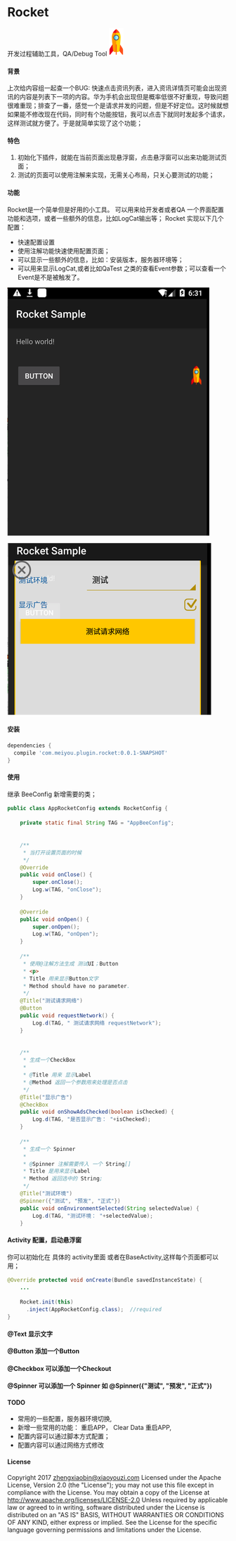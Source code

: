 # Rocket
开发过程辅助工具，QA/Debug Tool 
<img src='/images/logo.png'></img>

#### 背景
 上次给内容组一起查一个BUG: 快速点击资讯列表，进入资讯详情页可能会出现资讯的内容是列表下一项的内容。华为手机会出现但是概率低很不好重现，导致问题很难重现；排查了一番，感觉一个是请求并发的问题，但是不好定位。这时候就想如果能不修改现在代码，同时有个功能按钮，我可以点击下就同时发起多个请求，这样测试就方便了。于是就简单实现了这个功能；
#### 特色
  1. 初始化下插件，就能在当前页面出现悬浮窗，点击悬浮窗可以出来功能测试页面；
  2. 测试的页面可以使用注解来实现，无需关心布局，只关心要测试的功能；

#### 功能
Rocket是一个简单但是好用的小工具。 可以用来给开发者或者QA 一个界面配置功能和选项，或者一些额外的信息，比如LogCat输出等；
Rocket 实现以下几个配置：

- 快速配置设置
- 使用注解功能快速使用配置页面；
- 可以显示一些额外的信息，比如：安装版本，服务器环境等；
- 可以用来显示LogCat,或者比如QaTest 之类的查看Event参数；可以查看一个Event是不是被触发了。

<img src='/images/rocket0.png'></img>


<img src='/images/rocket1.png'></img>

#### 安装
```groovy
dependencies {
  compile 'com.meiyou.plugin.rocket:0.0.1-SNAPSHOT'
}
```

#### 使用
继承  BeeConfig 新增需要的类；
```java
public class AppRocketConfig extends RocketConfig {

    private static final String TAG = "AppBeeConfig";


    /**
     * 当打开设置页面的时候
     */
    @Override
    public void onClose() {
        super.onClose();
        Log.w(TAG, "onClose");
    }

    @Override
    public void onOpen() {
        super.onOpen();
        Log.w(TAG, "onOpen");
    }

    /**
     * 使用@注解方法生成 测试UI；Button
     * <p>
     * Title 用来显示Button文字
     * Method should have no parameter.
     */
    @Title("测试请求网络")
    @Button
    public void requestNetwork() {
        Log.d(TAG, " 测试请求网络 requestNetwork");
    }


    /**
     * 生成一个CheckBox
     *
     * @Title 用来 显示Label
     * @Method 返回一个参数用来处理是否点击
     */
    @Title("显示广告")
    @CheckBox
    public void onShowAdsChecked(boolean isChecked) {
        Log.d(TAG, "是否显示广告： "+isChecked);
    }

    /**
     * 生成一个 Spinner
     *
     * @Spinner 注解需要传入 一个 String[]
     * Title 是用来显示Label
     * Method 返回选中的 String;
     */
    @Title("测试环境")
    @Spinner({"测试", "预发", "正式"})
    public void onEnvironmentSelected(String selectedValue) {
        Log.d(TAG, "测试环境： "+selectedValue);
    }
```

#### Activity 配置，启动悬浮窗 

你可以初始化在 具体的 activity里面 或者在BaseActivity,这样每个页面都可以用；

```java
@Override protected void onCreate(Bundle savedInstanceState) {
    ...

    Rocket.init(this)
      .inject(AppRocketConfig.class);  //required
}
```
####  @Text 显示文字

####  @Button 添加一个Button

#### @Checkbox 可以添加一个Checkout

#### @Spinner 可以添加一个 Spinner 如    @Spinner({"测试", "预发", "正式"})


#### TODO
- 常用的一些配置，服务器环境切换,
- 新增一些常用的功能： 重启APP， Clear Data 重启APP,
- 配置内容可以通过脚本方式配置； 
- 配置内容可以通过网络方式修改

#### License 
Copyright 2017 zhengxiaobin@xiaoyouzi.com
Licensed under the Apache License, Version 2.0 (the "License"); you may not use this file except in compliance with the License. You may obtain a copy of the License at
http://www.apache.org/licenses/LICENSE-2.0
Unless required by applicable law or agreed to in writing, software distributed under the License is distributed on an "AS IS" BASIS, WITHOUT WARRANTIES OR CONDITIONS OF ANY KIND, either express or implied. See the License for the specific language governing permissions and limitations under the License.
